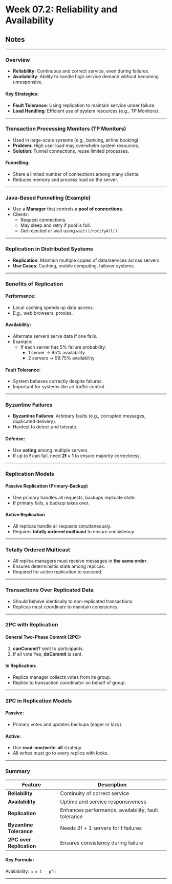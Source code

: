 
# Week 07.2: Reliability and Availability
## Notes
---

### Overview

- **Reliability**: Continuous and correct service, even during failures.
- **Availability**: Ability to handle high service demand without becoming unresponsive.

#### Key Strategies:
- **Fault Tolerance**: Using replication to maintain service under failure.
- **Load Handling**: Efficient use of system resources (e.g., TP Monitors).

---

### Transaction Processing Monitors (TP Monitors)

- Used in large-scale systems (e.g., banking, airline booking).
- **Problem**: High user load may overwhelm system resources.
- **Solution**: Funnel connections, reuse limited processes.

#### Funnelling:
- Share a limited number of connections among many clients.
- Reduces memory and process load on the server.

---

### Java-Based Funnelling (Example)

- Use a **Manager** that controls a **pool of connections**.
- Clients:
  - Request connections.
  - May sleep and retry if pool is full.
  - Get rejected or wait using `wait()/notifyAll()`.

---

### Replication in Distributed Systems

- **Replication**: Maintain multiple copies of data/services across servers.
- **Use Cases**: Caching, mobile computing, failover systems.

---

### Benefits of Replication

#### Performance:
- Local caching speeds up data access.
- E.g., web browsers, proxies.

#### Availability:
- Alternate servers serve data if one fails.
- Example: 
  - If each server has 5% failure probability:
    - 1 server → 95% availability
    - 2 servers → 99.75% availability

#### Fault Tolerance:
- System behaves correctly despite failures.
- Important for systems like air traffic control.

---

### Byzantine Failures

- **Byzantine Failures**: Arbitrary faults (e.g., corrupted messages, duplicated delivery).
- Hardest to detect and tolerate.

#### Defense:
- Use **voting** among multiple servers.
- If up to **f** can fail, need **2f + 1** to ensure majority correctness.

---

### Replication Models

#### Passive Replication (Primary-Backup)
- One primary handles all requests, backups replicate state.
- If primary fails, a backup takes over.

#### Active Replication
- All replicas handle all requests simultaneously.
- Requires **totally ordered multicast** to ensure consistency.

---

### Totally Ordered Multicast

- All replica managers must receive messages in **the same order**.
- Ensures deterministic state among replicas.
- Required for active replication to succeed.

---

### Transactions Over Replicated Data

- Should behave identically to non-replicated transactions.
- Replicas must coordinate to maintain consistency.

---

### 2PC with Replication

#### General Two-Phase Commit (2PC):
1. **canCommit?** sent to participants.
2. If all vote Yes, **doCommit** is sent.

#### In Replication:
- Replica manager collects votes from its group.
- Replies to transaction coordinator on behalf of group.

---

### 2PC in Replication Models

#### Passive:
- Primary votes and updates backups (eager or lazy).

#### Active:
- Use **read-one/write-all** strategy.
- All writes must go to every replica with locks.

---

### Summary

| Feature          | Description                                  |
|------------------|----------------------------------------------|
| **Reliability**  | Continuity of correct service                |
| **Availability** | Uptime and service responsiveness            |
| **Replication**  | Enhances performance, availability, fault tolerance |
| **Byzantine Tolerance** | Needs 2f + 1 servers for f failures   |
| **2PC over Replication** | Ensures consistency during failure    |

#### Key Formula:
Availability: `a = 1 - p^n`

---
